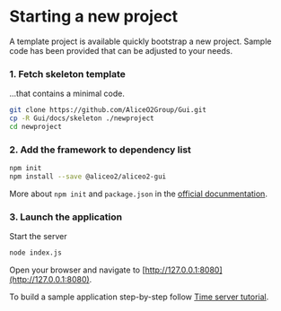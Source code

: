 # Starting a new project

A template project is available quickly bootstrap a new project. Sample code has been provided that can be adjusted to your needs.

### 1. Fetch skeleton template
...that contains a minimal code.

```bash
git clone https://github.com/AliceO2Group/Gui.git
cp -R Gui/docs/skeleton ./newproject
cd newproject
```

### 2. Add the framework to dependency list

```bash
npm init
npm install --save @aliceo2/aliceo2-gui
```
More about `npm init` and `package.json` in the [official docunmentation](https://docs.npmjs.com/files/package.json).

### 3. Launch the application

Start the server

```bash
node index.js
```

Open your browser and navigate to [http://127.0.0.1:8080](http://127.0.0.1:8080).

To build a sample application step-by-step follow [Time server tutorial](../tutorial/time-server.md).
